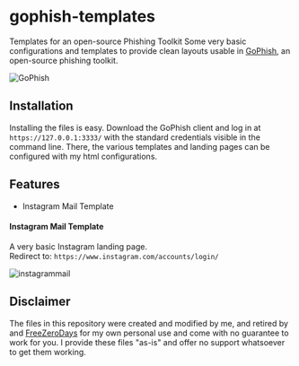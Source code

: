 # gophish-templates
Templates for an open-source Phishing Toolkit
Some very basic configurations and templates to provide clean layouts usable in [GoPhish](https://github.com/gophish/gophish), an open-source phishing toolkit.

![GoPhish](https://i.imgur.com/7Jklgjv.png)

## Installation
Installing the files is easy. Download the GoPhish client and log in at `https://127.0.0.1:3333/` with the standard credentials visible in the command line. There, the various templates and landing pages can be configured with my html configurations. 
 
## Features
* Instagram Mail Template

#### Instagram Mail Template

A very basic Instagram landing page.  
Redirect to: `https://www.instagram.com/accounts/login/`

![instagrammail](https://i.imgur.com/ILUT94f.png)

## Disclaimer
The files in this repository were created and modified by me, and retired by and [FreeZeroDays](https://github.com/FreeZeroDays) for my own personal use and come with no guarantee to work for you. I provide these files "as-is" and offer no support whatsoever to get them working. 
